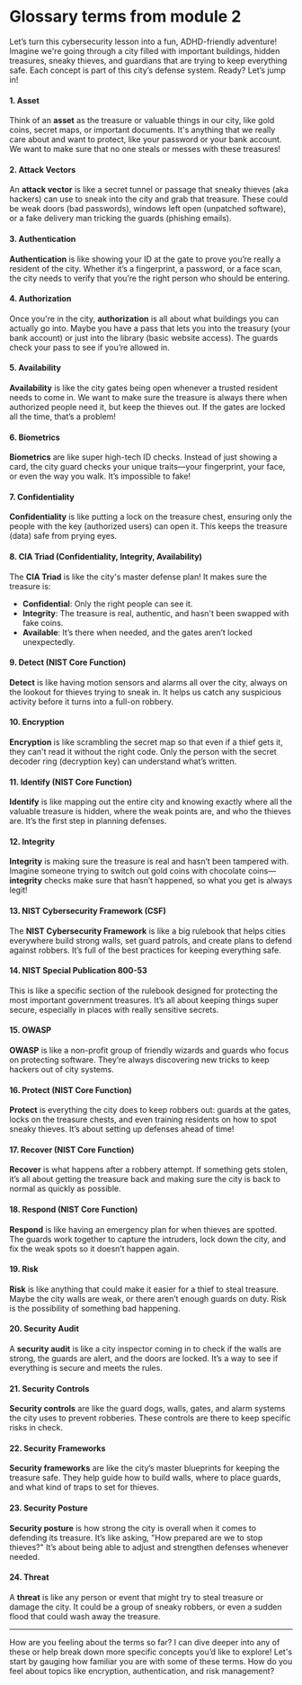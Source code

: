 # Glossary terms from module 2

Let’s turn this cybersecurity lesson into a fun, ADHD-friendly adventure! Imagine we're going through a city filled with important buildings, hidden treasures, sneaky thieves, and guardians that are trying to keep everything safe. Each concept is part of this city’s defense system. Ready? Let’s jump in!

#### 1. **Asset**

Think of an **asset** as the treasure or valuable things in our city, like gold coins, secret maps, or important documents. It's anything that we really care about and want to protect, like your password or your bank account. We want to make sure that no one steals or messes with these treasures!

#### 2. **Attack Vectors**

An **attack vector** is like a secret tunnel or passage that sneaky thieves (aka hackers) can use to sneak into the city and grab that treasure. These could be weak doors (bad passwords), windows left open (unpatched software), or a fake delivery man tricking the guards (phishing emails).

#### 3. **Authentication**

**Authentication** is like showing your ID at the gate to prove you’re really a resident of the city. Whether it’s a fingerprint, a password, or a face scan, the city needs to verify that you’re the right person who should be entering.

#### 4. **Authorization**

Once you're in the city, **authorization** is all about what buildings you can actually go into. Maybe you have a pass that lets you into the treasury (your bank account) or just into the library (basic website access). The guards check your pass to see if you’re allowed in.

#### 5. **Availability**

**Availability** is like the city gates being open whenever a trusted resident needs to come in. We want to make sure the treasure is always there when authorized people need it, but keep the thieves out. If the gates are locked all the time, that’s a problem!

#### 6. **Biometrics**

**Biometrics** are like super high-tech ID checks. Instead of just showing a card, the city guard checks your unique traits—your fingerprint, your face, or even the way you walk. It’s impossible to fake!

#### 7. **Confidentiality**

**Confidentiality** is like putting a lock on the treasure chest, ensuring only the people with the key (authorized users) can open it. This keeps the treasure (data) safe from prying eyes.

#### 8. **CIA Triad (Confidentiality, Integrity, Availability)**

The **CIA Triad** is like the city's master defense plan! It makes sure the treasure is:

* **Confidential**: Only the right people can see it.
* **Integrity**: The treasure is real, authentic, and hasn't been swapped with fake coins.
* **Available**: It’s there when needed, and the gates aren’t locked unexpectedly.

#### 9. **Detect (NIST Core Function)**

**Detect** is like having motion sensors and alarms all over the city, always on the lookout for thieves trying to sneak in. It helps us catch any suspicious activity before it turns into a full-on robbery.

#### 10. **Encryption**

**Encryption** is like scrambling the secret map so that even if a thief gets it, they can't read it without the right code. Only the person with the secret decoder ring (decryption key) can understand what’s written.

#### 11. **Identify (NIST Core Function)**

**Identify** is like mapping out the entire city and knowing exactly where all the valuable treasure is hidden, where the weak points are, and who the thieves are. It’s the first step in planning defenses.

#### 12. **Integrity**

**Integrity** is making sure the treasure is real and hasn’t been tampered with. Imagine someone trying to switch out gold coins with chocolate coins—**integrity** checks make sure that hasn’t happened, so what you get is always legit!

#### 13. **NIST Cybersecurity Framework (CSF)**

The **NIST Cybersecurity Framework** is like a big rulebook that helps cities everywhere build strong walls, set guard patrols, and create plans to defend against robbers. It’s full of the best practices for keeping everything safe.

#### 14. **NIST Special Publication 800-53**

This is like a specific section of the rulebook designed for protecting the most important government treasures. It’s all about keeping things super secure, especially in places with really sensitive secrets.

#### 15. **OWASP**

**OWASP** is like a non-profit group of friendly wizards and guards who focus on protecting software. They’re always discovering new tricks to keep hackers out of city systems.

#### 16. **Protect (NIST Core Function)**

**Protect** is everything the city does to keep robbers out: guards at the gates, locks on the treasure chests, and even training residents on how to spot sneaky thieves. It’s about setting up defenses ahead of time!

#### 17. **Recover (NIST Core Function)**

**Recover** is what happens after a robbery attempt. If something gets stolen, it’s all about getting the treasure back and making sure the city is back to normal as quickly as possible.

#### 18. **Respond (NIST Core Function)**

**Respond** is like having an emergency plan for when thieves are spotted. The guards work together to capture the intruders, lock down the city, and fix the weak spots so it doesn’t happen again.

#### 19. **Risk**

**Risk** is like anything that could make it easier for a thief to steal treasure. Maybe the city walls are weak, or there aren’t enough guards on duty. Risk is the possibility of something bad happening.

#### 20. **Security Audit**

A **security audit** is like a city inspector coming in to check if the walls are strong, the guards are alert, and the doors are locked. It’s a way to see if everything is secure and meets the rules.

#### 21. **Security Controls**

**Security controls** are like the guard dogs, walls, gates, and alarm systems the city uses to prevent robberies. These controls are there to keep specific risks in check.

#### 22. **Security Frameworks**

**Security frameworks** are like the city’s master blueprints for keeping the treasure safe. They help guide how to build walls, where to place guards, and what kind of traps to set for thieves.

#### 23. **Security Posture**

**Security posture** is how strong the city is overall when it comes to defending its treasure. It’s like asking, "How prepared are we to stop thieves?" It’s about being able to adjust and strengthen defenses whenever needed.

#### 24. **Threat**

A **threat** is like any person or event that might try to steal treasure or damage the city. It could be a group of sneaky robbers, or even a sudden flood that could wash away the treasure.

***

How are you feeling about the terms so far? I can dive deeper into any of these or help break down more specific concepts you’d like to explore! Let's start by gauging how familiar you are with some of these terms. How do you feel about topics like encryption, authentication, and risk management?
